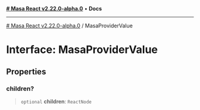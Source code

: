[**# Masa React v2.22.0-alpha.0**](../README.md) • **Docs**

***

[# Masa React v2.22.0-alpha.0](../globals.md) / MasaProviderValue

# Interface: MasaProviderValue

## Properties

### children?

> `optional` **children**: `ReactNode`
